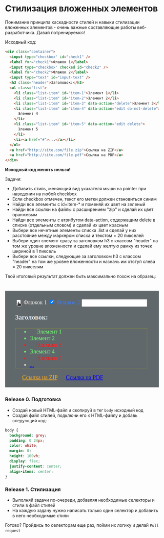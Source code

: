 # Стилизация вложенных элементов

Понимание принципа каскадности стилей и навыки стилизации вложенных элементов - очень важные составляющие работы веб-разработчика.
Давай потренируемся!

Исходный код:
```html
<div class="container">
  <input type="checkbox" id="check1" />
  <label for="check1">Флажок 1</label>
  <input type="checkbox" checked id="check2" />
  <label for="check2">Флажок 2</label>
  <input type="text" id="input-text" />
  <h3 class="header">Заголовок:</h3>
  <ul class="list">
    <li class="list-item" id="item-1">Элемент 1</li>
    <li class="list-item" id="item-2">Элемент 2</li>
    <li class="list-item" id="item-3" data-action="delete">Элемент 3</li>
    <li class="list-item" id="item-4" data-action="edit do-not-delete">
      Элемент 4
    </li>
    <li class="list-item" id="item-5" data-action="edit delete">
      Элемент 5
    </li>
    <li><a href="#">...</a></li>
  </ul>
  <a href="http://site.com/file.zip">Ссылка на ZIP</a>
  <a href="http://site.com/file.pdf">Ссылка на PDF</a>
</div>
```

**Исходный код менять нельзя!**

Задачи:
- Добавить стиль, меняющий вид указателя мыши на pointer при наведении на любой checkbox
- Если checkbox отмечен, текст его метки должен становиться синим
- Найди все элементы с id=item-* и поменяй их цвет на зеленый
- Найди все ссылки на файлы с расширением "zip" и сделай их цвет оранжевым
- Найди все элементы с атрибутом data-action, содержащим delete в списке (отдельным словом) и сделай их цвет красным
- Выбери все нечетные элементы списка .list и сделай у них расстояние между маркером списка и текстом = 20 пикселей
- Выбери один элемент сразу за заголовком h3 с классом "header" на том же уровне вложенности и сделай ему желтую рамку из точек шириной в 1 пиксель
- Выбери все ссылки, следующие за заголовком h3 с классом "header" на том же уровне вложенности и назначь им отступ слева = 20 пикселям


Твой итоговый результат должен быть максимально похож на образец:

<h1 align="center"><img src="selectors.png"/></h1>


### Release 0. Подготовка
- Создай новый HTML-файл и скопируй в тег `body` исходный код
- Создай файл стилей, подключи его к HTML-файлу и добавь следующий код:

```css
body {
  background: grey;
  padding: 0 24px;
  color: white;
  margin: 0;
  height: 100vh;
  display: flex;
  justify-content: center;
  align-items: center;
}
```

### Release 1. Стилизация
- Выполняй задачи по-очереди, добавляя необходимые селекторы и стили в файл стилей
- На каждую задачу нужно написать только один селектор и добавить в него необходимые стили

Готово? Пройдись по селекторам еще раз, пойми их логику и делай `Pull request`
